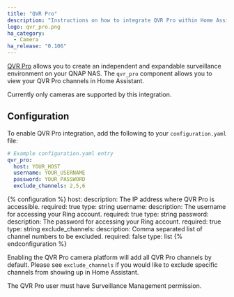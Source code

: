 ```yaml
---
title: "QVR Pro"
description: "Instructions on how to integrate QVR Pro within Home Assistant."
logo: qvr_pro.png
ha_category:
  - Camera
ha_release: "0.106"
---
```


[QVR Pro](https://www.qnap.com/solution/qvr-pro-official) allows you to create 
an independent and expandable surveillance environment on your QNAP NAS.  The 
`qvr_pro` component allows you to view your QVR Pro channels in Home Assistant.

Currently only cameras are supported by this integration.

## Configuration

To enable QVR Pro integration, add the following to your
`configuration.yaml` file:

```yaml
# Example configuration.yaml entry
qvr_pro:
  host: YOUR_HOST
  username: YOUR_USERNAME
  password: YOUR_PASSWORD
  exclude_channels: 2,5,6
```

{% configuration %}
host:
  description: The IP address where QVR Pro is accessible.
  required: true
  type: string
username:
  description: The username for accessing your Ring account.
  required: true
  type: string
password:
  description: The password for accessing your Ring account.
  required: true
  type: string
exclude_channels:
  description: Comma separated list of channel numbers to be excluded.
  required: false
  type: list
{% endconfiguration %}

Enabling the QVR Pro camera platform will add all QVR Pro channels by
default. Please see `exclude_channels` if you would like to exclude
specific channels from showing up in Home Assistant.

<p class="note warning">
The QVR Pro user must have Surveillance Management permission.
</p>
